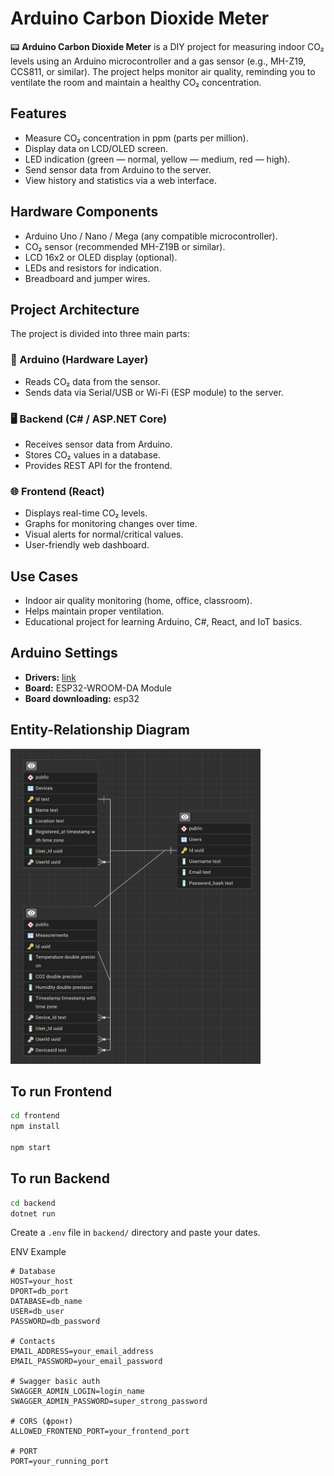 # Arduino Carbon Dioxide Meter

📟 **Arduino Carbon Dioxide Meter** is a DIY project for measuring indoor CO₂ levels using an Arduino microcontroller and a gas sensor (e.g., MH-Z19, CCS811, or similar).
The project helps monitor air quality, reminding you to ventilate the room and maintain a healthy CO₂ concentration.

## Features

- Measure CO₂ concentration in ppm (parts per million).
- Display data on LCD/OLED screen.
- LED indication (green — normal, yellow — medium, red — high).
- Send sensor data from Arduino to the server.
- View history and statistics via a web interface.

## Hardware Components

- Arduino Uno / Nano / Mega (any compatible microcontroller).
- CO₂ sensor (recommended MH-Z19B or similar).
- LCD 16x2 or OLED display (optional).
- LEDs and resistors for indication.
- Breadboard and jumper wires.

## Project Architecture

The project is divided into three main parts:

### 🔌 Arduino (Hardware Layer)

- Reads CO₂ data from the sensor.
- Sends data via Serial/USB or Wi-Fi (ESP module) to the server.

### 🖥️ Backend (C# / ASP.NET Core)

- Receives sensor data from Arduino.
- Stores CO₂ values in a database.
- Provides REST API for the frontend.

### 🌐 Frontend (React)

- Displays real-time CO₂ levels.
- Graphs for monitoring changes over time.
- Visual alerts for normal/critical values.
- User-friendly web dashboard.

## Use Cases

- Indoor air quality monitoring (home, office, classroom).
- Helps maintain proper ventilation.
- Educational project for learning Arduino, C#, React, and IoT basics.

## Arduino Settings

- **Drivers:** [link](https://www.silabs.com/software-and-tools/usb-to-uart-bridge-vcp-drivers?tab=downloads)
- **Board:** ESP32-WROOM-DA Module
- **Board downloading:** esp32

## Entity-Relationship Diagram
<img src="meter_case_model/images/database_flowchart.png" alt="Database FlowChart" width="400px">


## To run Frontend

```bash
cd frontend
npm install

npm start
```

## To run Backend

```bash
cd backend
dotnet run
```

Create a `.env` file in `backend/` directory and paste your dates.

ENV Example
```env
# Database
HOST=your_host
DPORT=db_port
DATABASE=db_name
USER=db_user
PASSWORD=db_password

# Contacts
EMAIL_ADDRESS=your_email_address
EMAIL_PASSWORD=your_email_password

# Swagger basic auth
SWAGGER_ADMIN_LOGIN=login_name
SWAGGER_ADMIN_PASSWORD=super_strong_password

# CORS (фронт)
ALLOWED_FRONTEND_PORT=your_frontend_port

# PORT
PORT=your_running_port
```